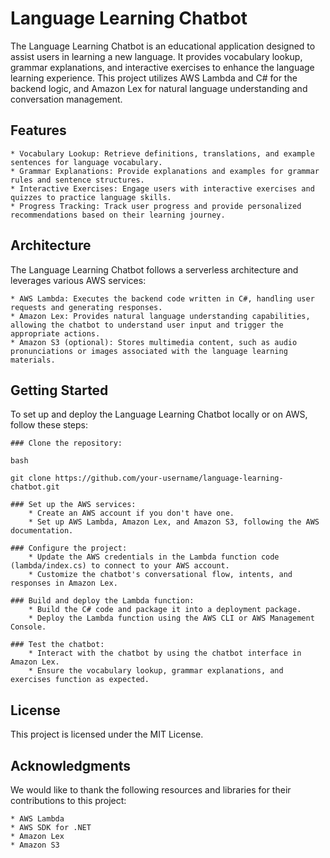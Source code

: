 # Language Learning Chatbot

The Language Learning Chatbot is an educational application designed to assist users in learning a new language. It provides vocabulary lookup, grammar explanations, and interactive exercises to enhance the language learning experience. This project utilizes AWS Lambda and C# for the backend logic, and Amazon Lex for natural language understanding and conversation management.

## Features

    * Vocabulary Lookup: Retrieve definitions, translations, and example sentences for language vocabulary.
    * Grammar Explanations: Provide explanations and examples for grammar rules and sentence structures.
    * Interactive Exercises: Engage users with interactive exercises and quizzes to practice language skills.
    * Progress Tracking: Track user progress and provide personalized recommendations based on their learning journey.

## Architecture

The Language Learning Chatbot follows a serverless architecture and leverages various AWS services:

    * AWS Lambda: Executes the backend code written in C#, handling user requests and generating responses.
    * Amazon Lex: Provides natural language understanding capabilities, allowing the chatbot to understand user input and trigger the appropriate actions.
    * Amazon S3 (optional): Stores multimedia content, such as audio pronunciations or images associated with the language learning materials.

## Getting Started

To set up and deploy the Language Learning Chatbot locally or on AWS, follow these steps:

    ### Clone the repository:

```
bash

git clone https://github.com/your-username/language-learning-chatbot.git

```
    ### Set up the AWS services:
        * Create an AWS account if you don't have one.
        * Set up AWS Lambda, Amazon Lex, and Amazon S3, following the AWS documentation.

    ### Configure the project:
        * Update the AWS credentials in the Lambda function code (lambda/index.cs) to connect to your AWS account.
        * Customize the chatbot's conversational flow, intents, and responses in Amazon Lex.

    ### Build and deploy the Lambda function:
        * Build the C# code and package it into a deployment package.
        * Deploy the Lambda function using the AWS CLI or AWS Management Console.

    ### Test the chatbot:
        * Interact with the chatbot by using the chatbot interface in Amazon Lex.
        * Ensure the vocabulary lookup, grammar explanations, and exercises function as expected.

## License

This project is licensed under the MIT License.

## Acknowledgments

We would like to thank the following resources and libraries for their contributions to this project:

    * AWS Lambda
    * AWS SDK for .NET
    * Amazon Lex
    * Amazon S3